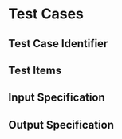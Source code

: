 # Test Cases

## Test Case Identifier

## Test Items

## Input Specification

## Output Specification
